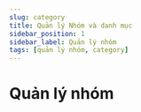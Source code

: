 ```yaml
---
slug: category
title: Quản lý Nhóm và danh mục
sidebar_position: 1
sidebar_label: Quản lý nhóm
tags: [quản lý nhóm, category]
---
```

# Quản lý nhóm